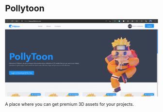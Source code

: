 # Pollytoon

![Pollytoon screenshot](screenshots/ss03.png)

A place where you can get premium 3D assets for your projects.
